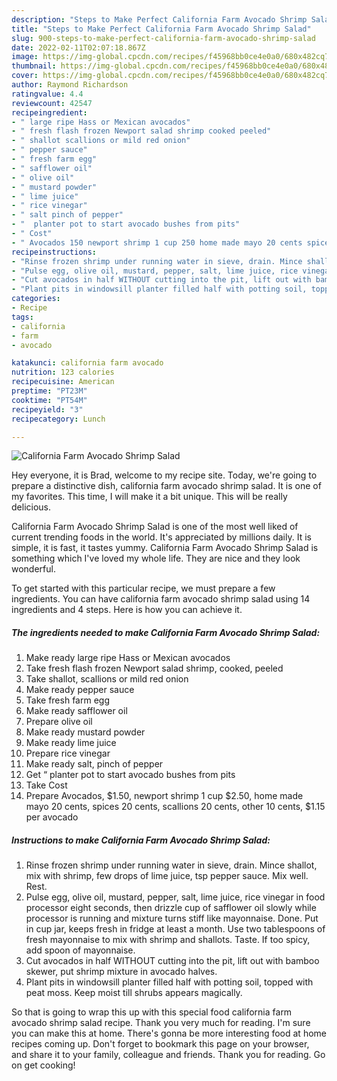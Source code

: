 ```yaml
---
description: "Steps to Make Perfect California Farm Avocado Shrimp Salad"
title: "Steps to Make Perfect California Farm Avocado Shrimp Salad"
slug: 900-steps-to-make-perfect-california-farm-avocado-shrimp-salad
date: 2022-02-11T02:07:18.867Z
image: https://img-global.cpcdn.com/recipes/f45968bb0ce4e0a0/680x482cq70/california-farm-avocado-shrimp-salad-recipe-main-photo.jpg
thumbnail: https://img-global.cpcdn.com/recipes/f45968bb0ce4e0a0/680x482cq70/california-farm-avocado-shrimp-salad-recipe-main-photo.jpg
cover: https://img-global.cpcdn.com/recipes/f45968bb0ce4e0a0/680x482cq70/california-farm-avocado-shrimp-salad-recipe-main-photo.jpg
author: Raymond Richardson
ratingvalue: 4.4
reviewcount: 42547
recipeingredient:
- " large ripe Hass or Mexican avocados"
- " fresh flash frozen Newport salad shrimp cooked peeled"
- " shallot scallions or mild red onion"
- " pepper sauce"
- " fresh farm egg"
- " safflower oil"
- " olive oil"
- " mustard powder"
- " lime juice"
- " rice vinegar"
- " salt pinch of pepper"
- "  planter pot to start avocado bushes from pits"
- " Cost"
- " Avocados 150 newport shrimp 1 cup 250 home made mayo 20 cents spices 20 cents scallions 20 cents other 10 cents 115 per avocado"
recipeinstructions:
- "Rinse frozen shrimp under running water in sieve, drain. Mince shallot, mix with shrimp, few drops of lime juice, tsp pepper sauce. Mix well. Rest."
- "Pulse egg, olive oil, mustard, pepper, salt, lime juice, rice vinegar in food processor eight seconds, then drizzle cup of safflower oil slowly while processor is running and mixture turns stiff like mayonnaise. Done. Put in cup jar, keeps fresh in fridge at least a month. Use two tablespoons of fresh mayonnaise to mix with shrimp and shallots. Taste. If too spicy, add spoon of mayonnaise."
- "Cut avocados in half WITHOUT cutting into the pit, lift out with bamboo skewer, put shrimp mixture in avocado halves."
- "Plant pits in windowsill planter filled half with potting soil, topped with peat moss. Keep moist till shrubs appears magically."
categories:
- Recipe
tags:
- california
- farm
- avocado

katakunci: california farm avocado 
nutrition: 123 calories
recipecuisine: American
preptime: "PT23M"
cooktime: "PT54M"
recipeyield: "3"
recipecategory: Lunch

---
```



![California Farm Avocado Shrimp Salad](https://img-global.cpcdn.com/recipes/f45968bb0ce4e0a0/680x482cq70/california-farm-avocado-shrimp-salad-recipe-main-photo.jpg)

Hey everyone, it is Brad, welcome to my recipe site. Today, we're going to prepare a distinctive dish, california farm avocado shrimp salad. It is one of my favorites. This time, I will make it a bit unique. This will be really delicious.



California Farm Avocado Shrimp Salad is one of the most well liked of current trending foods in the world. It's appreciated by millions daily. It is simple, it is fast, it tastes yummy. California Farm Avocado Shrimp Salad is something which I've loved my whole life. They are nice and they look wonderful.


To get started with this particular recipe, we must prepare a few ingredients. You can have california farm avocado shrimp salad using 14 ingredients and 4 steps. Here is how you can achieve it.

<!--inarticleads1-->

##### The ingredients needed to make California Farm Avocado Shrimp Salad:

1. Make ready  large ripe Hass or Mexican avocados
1. Take  fresh flash frozen Newport salad shrimp, cooked, peeled
1. Take  shallot, scallions or mild red onion
1. Make ready  pepper sauce
1. Take  fresh farm egg
1. Make ready  safflower oil
1. Prepare  olive oil
1. Make ready  mustard powder
1. Make ready  lime juice
1. Prepare  rice vinegar
1. Make ready  salt, pinch of pepper
1. Get  “ planter pot to start avocado bushes from pits
1. Take  Cost
1. Prepare  Avocados, $1.50, newport shrimp 1 cup $2.50, home made mayo 20 cents, spices 20 cents, scallions 20 cents, other 10 cents, $1.15 per avocado




<!--inarticleads2-->

##### Instructions to make California Farm Avocado Shrimp Salad:

1. Rinse frozen shrimp under running water in sieve, drain. Mince shallot, mix with shrimp, few drops of lime juice, tsp pepper sauce. Mix well. Rest.
1. Pulse egg, olive oil, mustard, pepper, salt, lime juice, rice vinegar in food processor eight seconds, then drizzle cup of safflower oil slowly while processor is running and mixture turns stiff like mayonnaise. Done. Put in cup jar, keeps fresh in fridge at least a month. Use two tablespoons of fresh mayonnaise to mix with shrimp and shallots. Taste. If too spicy, add spoon of mayonnaise.
1. Cut avocados in half WITHOUT cutting into the pit, lift out with bamboo skewer, put shrimp mixture in avocado halves.
1. Plant pits in windowsill planter filled half with potting soil, topped with peat moss. Keep moist till shrubs appears magically.




So that is going to wrap this up with this special food california farm avocado shrimp salad recipe. Thank you very much for reading. I'm sure you can make this at home. There's gonna be more interesting food at home recipes coming up. Don't forget to bookmark this page on your browser, and share it to your family, colleague and friends. Thank you for reading. Go on get cooking!
